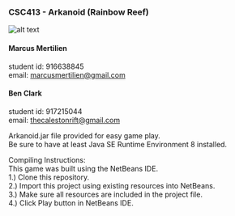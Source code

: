 ### CSC413 - Arkanoid (Rainbow Reef)


![alt text](https://i.pinimg.com/originals/09/fe/e4/09fee4cd751f5cf53b7f07651cd8573a.jpg)

#### Marcus Mertilien <br />
student id: 916638845 <br />
email: marcusmertilien@gmail.com <br />

#### Ben Clark <br />
student id: 917215044<br />
email: thecalestonrift@gmail.com<br />

Arkanoid.jar file provided for easy game play.<br />
Be sure to have at least Java SE Runtime Environment 8 installed.<br />

Compiling Instructions:<br />
This game was built using the NetBeans IDE.<br />
1.) Clone this repository.<br />
2.) Import this project using existing resources into NetBeans.<br />
3.) Make sure all resources are included in the project file.<br />
4.) Click Play button in NetBeans IDE.<br />

